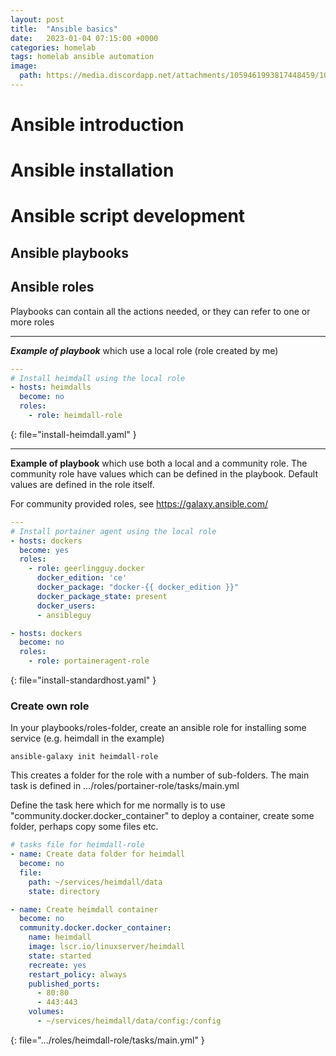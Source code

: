```yaml
---
layout: post
title:  "Ansible basics"
date:   2023-01-04 07:15:00 +0000
categories: homelab
tags: homelab ansible automation
image:
  path: https://media.discordapp.net/attachments/1059461993817448459/1060603763544555560/Fredrik999_a_black_flying_machine._machine_is_connected_to_smal_b48b9140-cd17-40fc-b33f-6daa877b6f46.png
---
```


# Ansible introduction
# Ansible installation
# Ansible script development
## Ansible playbooks
## Ansible roles
Playbooks can contain all the actions needed, or they can refer to one or more roles

---
***Example of playbook***
which use a local role (role created by me)
```yaml
---
# Install heimdall using the local role
- hosts: heimdalls
  become: no
  roles:
    - role: heimdall-role
```
{: file="install-heimdall.yaml" }

---
**Example of playbook** 
which use both a local and a community role. The community role have values which can be defined in the playbook. Default values are defined in the role itself.

For community provided roles, see https://galaxy.ansible.com/

```yaml
---
# Install portainer agent using the local role
- hosts: dockers
  become: yes
  roles:
    - role: geerlingguy.docker
      docker_edition: 'ce'
      docker_package: "docker-{{ docker_edition }}"
      docker_package_state: present
      docker_users:
      - ansibleguy

- hosts: dockers
  become: no
  roles:
    - role: portaineragent-role
```
{: file="install-standardhost.yaml" }


### Create own role
In your playbooks/roles-folder, create an ansible role for installing some service (e.g. heimdall in the example)
```console
ansible-galaxy init heimdall-role
```
This creates a folder for the role with a number of sub-folders.
The main task is defined in .../roles/portainer-role/tasks/main.yml

Define the task here which for me normally is to use "community.docker.docker_container" to deploy a container, create some folder, perhaps copy some files etc.

```yaml
# tasks file for heimdall-role
- name: Create data folder for heimdall
  become: no
  file:
    path: ~/services/heimdall/data
    state: directory

- name: Create heimdall container
  become: no
  community.docker.docker_container: 
    name: heimdall
    image: lscr.io/linuxserver/heimdall
    state: started
    recreate: yes
    restart_policy: always
    published_ports:
      - 80:80
      - 443:443
    volumes:
      - ~/services/heimdall/data/config:/config
```
{: file=".../roles/heimdall-role/tasks/main.yml" }
